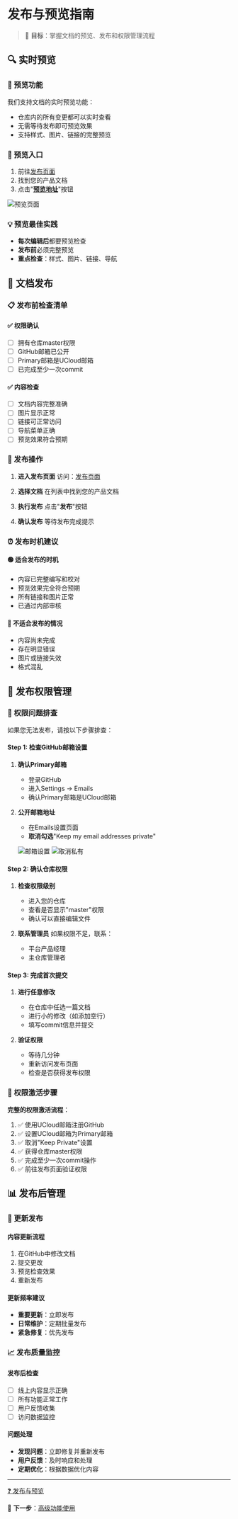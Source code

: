# 发布与预览指南

> 🎯 **目标**：掌握文档的预览、发布和权限管理流程

## 🔍 实时预览

### 📱 预览功能
我们支持文档的实时预览功能：
- 仓库内的所有变更都可以实时查看
- 无需等待发布即可预览效果
- 支持样式、图片、链接的完整预览

### 🔗 预览入口
1. 前往[发布页面](https://cms-docs.ucloudadmin.com/ucpublishnew.html)
2. 找到您的产品文档
3. 点击"**[预览地址](https://cms-docs.ucloudadmin.com/)**"按钮

![预览页面](images/image-20200113184021386.png)

### 💡 预览最佳实践
- **每次编辑后**都要预览检查
- **发布前**必须完整预览
- **重点检查**：样式、图片、链接、导航

## 🚀 文档发布

### 📋 发布前检查清单

#### ✅ 权限确认
- [ ] 拥有仓库master权限
- [ ] GitHub邮箱已公开
- [ ] Primary邮箱是UCloud邮箱
- [ ] 已完成至少一次commit

#### ✅ 内容检查
- [ ] 文档内容完整准确
- [ ] 图片显示正常
- [ ] 链接可正常访问
- [ ] 导航菜单正确
- [ ] 预览效果符合预期

### 🎯 发布操作

1. **进入发布页面**
   访问：[发布页面](https://cms-docs.ucloudadmin.com/ucpublishnew.html)

2. **选择文档**
   在列表中找到您的产品文档

3. **执行发布**
   点击"**发布**"按钮

4. **确认发布**
   等待发布完成提示

### ⏰ 发布时机建议

#### 🟢 适合发布的时机
- 内容已完整编写和校对
- 预览效果完全符合预期
- 所有链接和图片正常
- 已通过内部审核

#### 🔴 不适合发布的情况
- 内容尚未完成
- 存在明显错误
- 图片或链接失效
- 格式混乱

## 🔐 发布权限管理

### 🚨 权限问题排查

如果您无法发布，请按以下步骤排查：

#### Step 1: 检查GitHub邮箱设置

1. **确认Primary邮箱**
   - 登录GitHub
   - 进入Settings → Emails
   - 确认Primary邮箱是UCloud邮箱

2. **公开邮箱地址**
   - 在Emails设置页面
   - **取消勾选**"Keep my email addresses private"
   
   ![邮箱设置](images/setting.png)
   ![取消私有](images/keep-private-new.png)

#### Step 2: 确认仓库权限

1. **检查权限级别**
   - 进入您的仓库
   - 查看是否显示"master"权限
   - 确认可以直接编辑文件

2. **联系管理员**
   如果权限不足，联系：
   - 平台产品经理
   - 主仓库管理者

#### Step 3: 完成首次提交

1. **进行任意修改**
   - 在仓库中任选一篇文档
   - 进行小的修改（如添加空行）
   - 填写commit信息并提交

2. **验证权限**
   - 等待几分钟
   - 重新访问发布页面
   - 检查是否获得发布权限

### 🔧 权限激活步骤

**完整的权限激活流程**：

1. ✅ 使用UCloud邮箱注册GitHub
2. ✅ 设置UCloud邮箱为Primary邮箱
3. ✅ 取消"Keep Private"设置
4. ✅ 获得仓库master权限
5. ✅ 完成至少一次commit操作
6. ✅ 前往发布页面验证权限

## 📊 发布后管理

### 🔄 更新发布

#### 内容更新流程
1. 在GitHub中修改文档
2. 提交更改
3. 预览检查效果
4. 重新发布

#### 更新频率建议
- **重要更新**：立即发布
- **日常维护**：定期批量发布
- **紧急修复**：优先发布

### 📈 发布质量监控

#### 发布后检查
- [ ] 线上内容显示正确
- [ ] 所有功能正常工作
- [ ] 用户反馈收集
- [ ] 访问数据监控

#### 问题处理
- **发现问题**：立即修复并重新发布
- **用户反馈**：及时响应和处理
- **定期优化**：根据数据优化内容


---
[❓ 发布与预览](10-faq?id=🚀-发布和预览问题)

🎯 **下一步**：[高级功能使用](05-advanced-features.md)